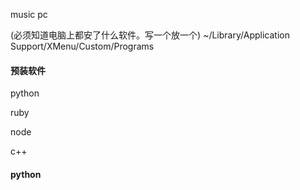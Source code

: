 music pc

(必须知道电脑上都安了什么软件。写一个放一个) ~/Library/Application Support/XMenu/Custom/Programs

#### 预装软件

python

ruby

node

c++

#### python

